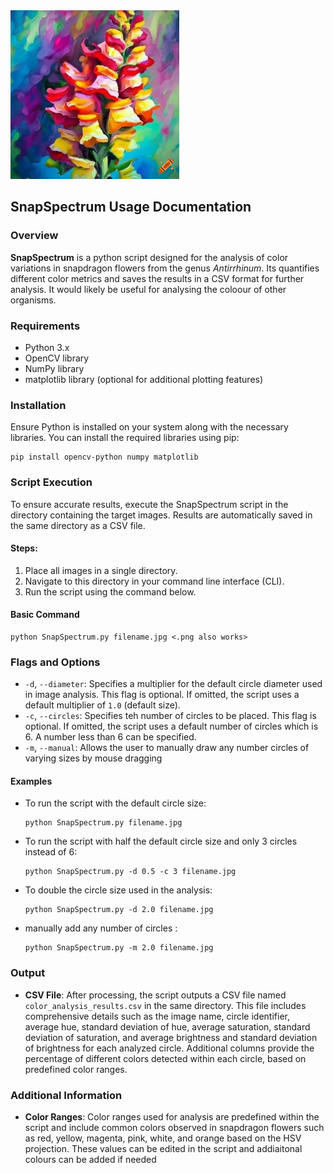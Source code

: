 <img src="craiyon_150823_vibrant_oil_painting_art_of_a_snapdragon_flower_in_a_rainbow_of_colours.png" height="270pt" align="bottom">

## SnapSpectrum Usage Documentation

### Overview
**SnapSpectrum** is a python script designed for the analysis of color variations in snapdragon flowers from the genus *Antirrhinum*. Its quantifies different color metrics and saves the results in a CSV format for further analysis. It would likely be useful for analysing the coloour of other organisms. 

### Requirements
- Python 3.x
- OpenCV library
- NumPy library
- matplotlib library (optional for additional plotting features)

### Installation
Ensure Python is installed on your system along with the necessary libraries. You can install the required libraries using pip:

    pip install opencv-python numpy matplotlib

### Script Execution
To ensure accurate results, execute the SnapSpectrum script in the directory containing the target images. Results are automatically saved in the same directory as a CSV file.

#### Steps:
1. Place all images in a single directory.
2. Navigate to this directory in your command line interface (CLI).
3. Run the script using the command below.

#### Basic Command

    python SnapSpectrum.py filename.jpg <.png also works>

### Flags and Options
- `-d`, `--diameter`: Specifies a multiplier for the default circle diameter used in image analysis. This flag is optional. If omitted, the script uses a default multiplier of `1.0` (default size).
- `-c`, `--circles`: Specifies teh number of circles to be placed. This flag is optional. If omitted, the script uses a default number of circles which is 6. A number less than 6 can be specified.
- `-m`, `--manual`: Allows the user to manually draw any number circles of varying sizes by mouse dragging
#### Examples
- To run the script with the default circle size:

      python SnapSpectrum.py filename.jpg

- To run the script with half the default circle size and only 3 circles instead of 6:

      python SnapSpectrum.py -d 0.5 -c 3 filename.jpg 

- To double the circle size used in the analysis:

      python SnapSpectrum.py -d 2.0 filename.jpg

- manually add any number of circles :

      python SnapSpectrum.py -m 2.0 filename.jpg

### Output
- **CSV File**: After processing, the script outputs a CSV file named `color_analysis_results.csv` in the same directory. This file includes comprehensive details such as the image name, circle identifier, average hue, standard deviation of hue, average saturation, standard deviation of saturation, and average brightness and standard deviation of brightness for each analyzed circle. Additional columns provide the percentage of different colors detected within each circle, based on predefined color ranges.

### Additional Information
- **Color Ranges**: Color ranges used for analysis are predefined within the script and include common colors observed in snapdragon flowers such as red, yellow, magenta, pink, white, and orange based on the HSV projection. These values can be edited in the script and addiaitonal colours can be added if needed

